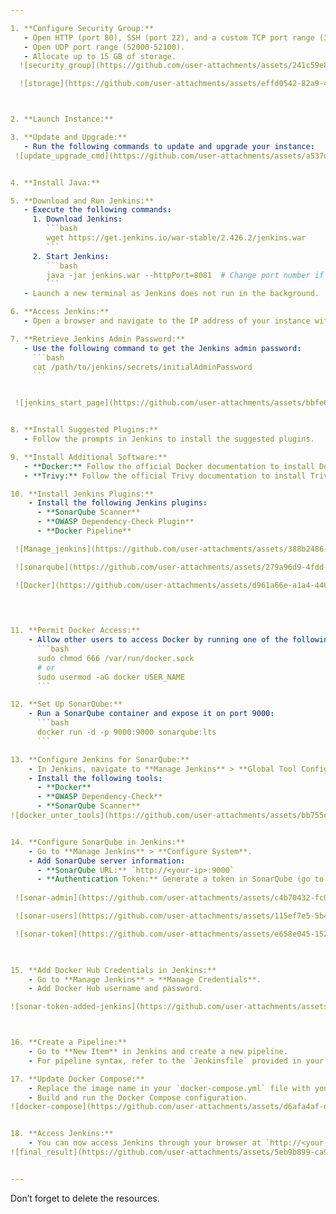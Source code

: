 ```yaml
---

1. **Configure Security Group:**
   - Open HTTP (port 80), SSH (port 22), and a custom TCP port range (3000-10000).
   - Open UDP port range (52000-52100).
   - Allocate up to 15 GB of storage.
  ![security_group](https://github.com/user-attachments/assets/241c59e8-5613-4227-bbc8-7f9642ce7915)

  ![storage](https://github.com/user-attachments/assets/effd0542-82a9-4c2d-911e-2f99b7623a6e)



2. **Launch Instance:**

3. **Update and Upgrade:**
   - Run the following commands to update and upgrade your instance:
 ![update_upgrade_cmd](https://github.com/user-attachments/assets/a537d7ae-26d0-4151-9e68-cf289a504bff)


4. **Install Java:**

5. **Download and Run Jenkins:**
   - Execute the following commands:
     1. Download Jenkins:
        ```bash
        wget https://get.jenkins.io/war-stable/2.426.2/jenkins.war
        ```
     2. Start Jenkins:
        ```bash
        java -jar jenkins.war --httpPort=8081  # Change port number if needed
        ```
   - Launch a new terminal as Jenkins does not run in the background.

6. **Access Jenkins:**
   - Open a browser and navigate to the IP address of your instance with the port you selected (e.g., `http://<your-ip>:8081`).

7. **Retrieve Jenkins Admin Password:**
   - Use the following command to get the Jenkins admin password:
     ```bash
     cat /path/to/jenkins/secrets/initialAdminPassword
     ```


 ![jenkins_start_page](https://github.com/user-attachments/assets/bbfe63b6-b960-41e5-a2c5-251905c73d64)


8. **Install Suggested Plugins:**
   - Follow the prompts in Jenkins to install the suggested plugins.

9. **Install Additional Software:**
   - **Docker:** Follow the official Docker documentation to install Docker.
   - **Trivy:** Follow the official Trivy documentation to install Trivy.

10. **Install Jenkins Plugins:**
    - Install the following Jenkins plugins:
      - **SonarQube Scanner**
      - **OWASP Dependency-Check Plugin**
      - **Docker Pipeline**

 ![Manage_jenkins](https://github.com/user-attachments/assets/388b2486-ef4b-4c16-a194-86ee24f3deab)

 ![sonarqube](https://github.com/user-attachments/assets/279a96d9-4fdd-4593-8ffe-1b42b9a4ee60)

 ![Docker](https://github.com/user-attachments/assets/d961a66e-a1a4-4465-8843-6192b23717c3)


 
 
11. **Permit Docker Access:**
    - Allow other users to access Docker by running one of the following commands:
      ```bash
      sudo chmod 666 /var/run/docker.sock
      # or
      sudo usermod -aG docker USER_NAME
      ```

12. **Set Up SonarQube:**
    - Run a SonarQube container and expose it on port 9000:
      ```bash
      docker run -d -p 9000:9000 sonarqube:lts
      ```

13. **Configure Jenkins for SonarQube:**
    - In Jenkins, navigate to **Manage Jenkins** > **Global Tool Configuration**.
    - Install the following tools:
      - **Docker**
      - **OWASP Dependency-Check**
      - **SonarQube Scanner**
![docker_unter_tools](https://github.com/user-attachments/assets/bb755c76-c5e4-4170-86ff-b4f791c95a5f)


14. **Configure SonarQube in Jenkins:**
    - Go to **Manage Jenkins** > **Configure System**.
    - Add SonarQube server information:
      - **SonarQube URL:** `http://<your-ip>:9000`
      - **Authentication Token:** Generate a token in SonarQube (go to **Administration** > **Security** > **Users** > **Generate Token**) and paste it in Jenkins under **SonarQube servers**..
 
 ![sonar-admin](https://github.com/user-attachments/assets/c4b70432-fc00-48eb-96eb-0624b512841f)

 ![sonar-users](https://github.com/user-attachments/assets/115ef7e5-5b4a-4809-ad61-b9b78a6dd3cf)

 ![sonar-token](https://github.com/user-attachments/assets/e658e045-1529-4080-ac4b-d043942bf541)


 
15. **Add Docker Hub Credentials in Jenkins:**
    - Go to **Manage Jenkins** > **Manage Credentials**.
    - Add Docker Hub username and password.

![sonar-token-added-jenkins](https://github.com/user-attachments/assets/a6e754ff-198f-4c7a-8b8c-550017c55ef4)



16. **Create a Pipeline:**
    - Go to **New Item** in Jenkins and create a new pipeline.
    - For pipeline syntax, refer to the `Jenkinsfile` provided in your repository.

17. **Update Docker Compose:**
    - Replace the image name in your `docker-compose.yml` file with your Docker image name.
    - Build and run the Docker Compose configuration.
![docker-compose](https://github.com/user-attachments/assets/d6afa4af-debe-4f19-8082-0a0c233a5869)


18. **Access Jenkins:**
    - You can now access Jenkins through your browser at `http://<your-ip>:8080`.
![final_result](https://github.com/user-attachments/assets/5eb9b899-ca91-4dc5-8d73-622d9d0ad756)


---
```


Don’t forget to delete the resources.
